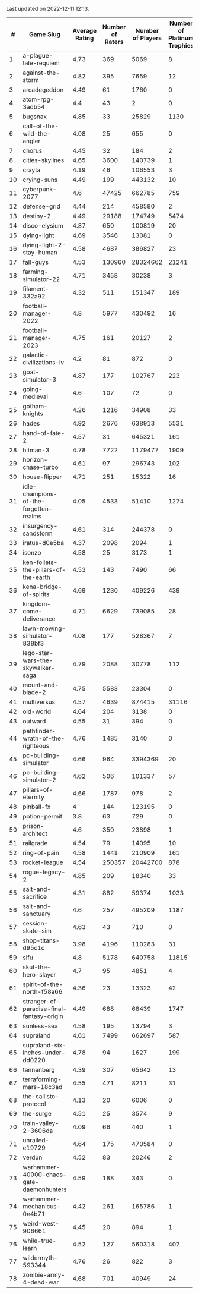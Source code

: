 Last updated on 2022-12-11 12:13.


|#|Game Slug|Average Rating|Number of Raters|Number of Players|Number of Platinum Trophies|Max Rarity (%)|
|---|---|---|---|---|---|---|
|1|a-plague-tale-requiem|4.73|369|5069|8|92|
|2|against-the-storm|4.82|395|7659|12|31|
|3|arcadegeddon|4.49|61|1760|0|93|
|4|atom-rpg-3adb54|4.4|43|2|0|100|
|5|bugsnax|4.85|33|25829|1130|97|
|6|call-of-the-wild-the-angler|4.08|25|655|0|89|
|7|chorus|4.45|32|184|2|86|
|8|cities-skylines|4.65|3600|140739|1|73|
|9|crayta|4.19|46|106553|3|23|
|10|crying-suns|4.49|199|443132|10|65|
|11|cyberpunk-2077|4.6|47425|662785|759|63|
|12|defense-grid|4.44|214|458580|2|80|
|13|destiny-2|4.49|29188|174749|5474|95|
|14|disco-elysium|4.87|650|100819|20|28|
|15|dying-light|4.69|3546|13081|0|96|
|16|dying-light-2-stay-human|4.58|4687|386827|23|1|
|17|fall-guys|4.53|130960|28324662|21241|6|
|18|farming-simulator-22|4.71|3458|30238|3|79|
|19|filament-332a92|4.32|511|151347|189|93|
|20|football-manager-2022|4.8|5977|430492|16|49|
|21|football-manager-2023|4.75|161|20127|2|80|
|22|galactic-civilizations-iv|4.2|81|872|0|85|
|23|goat-simulator-3|4.87|177|102767|223|91|
|24|going-medieval|4.6|107|72|0|81|
|25|gotham-knights|4.26|1216|34908|33|4|
|26|hades|4.92|2676|638913|5531|89|
|27|hand-of-fate-2|4.57|31|645321|161|72|
|28|hitman-3|4.78|7722|1179477|1909|48|
|29|horizon-chase-turbo|4.61|97|296743|102|84|
|30|house-flipper|4.71|251|15322|16|93|
|31|idle-champions-of-the-forgotten-realms|4.05|4533|51410|1274|7|
|32|insurgency-sandstorm|4.61|314|244378|0|6|
|33|iratus-d0e5ba|4.37|2098|2094|1|86|
|34|isonzo|4.58|25|3173|1|60|
|35|ken-follets-the-pillars-of-the-earth|4.53|143|7490|66|48|
|36|kena-bridge-of-spirits|4.69|1230|409226|439|94|
|37|kingdom-come-deliverance|4.71|6629|739085|28|30|
|38|lawn-mowing-simulator-838bf3|4.08|177|528367|7|87|
|39|lego-star-wars-the-skywalker-saga|4.79|2088|30778|112|98|
|40|mount-and-blade-2|4.75|5583|23304|0|12|
|41|multiversus|4.57|4639|874415|31116|77|
|42|old-world|4.64|204|3138|0|85|
|43|outward|4.55|31|394|0|76|
|44|pathfinder-wrath-of-the-righteous|4.76|1485|3140|0|44|
|45|pc-building-simulator|4.66|964|3394369|20|48|
|46|pc-building-simulator-2|4.62|506|101337|57|75|
|47|pillars-of-eternity|4.66|1787|978|2|80|
|48|pinball-fx|4|144|123195|0|86|
|49|potion-permit|3.8|63|729|0|98|
|50|prison-architect|4.6|350|23898|1|34|
|51|railgrade|4.54|79|14095|10|98|
|52|ring-of-pain|4.58|1441|210909|161|96|
|53|rocket-league|4.54|250357|20442700|878|76|
|54|rogue-legacy-2|4.85|209|18340|33|1|
|55|salt-and-sacrifice|4.31|882|59374|1033|91|
|56|salt-and-sanctuary|4.6|257|495209|1187|83|
|57|session-skate-sim|4.63|43|710|0|27|
|58|shop-titans-d95c1c|3.98|4196|110283|31|98|
|59|sifu|4.8|5178|640758|11815|96|
|60|skul-the-hero-slayer|4.7|95|4851|4|96|
|61|spirit-of-the-north-f58a66|4.36|23|13323|42|62|
|62|stranger-of-paradise-final-fantasy-origin|4.49|688|68439|1747|98|
|63|sunless-sea|4.58|195|13794|3|37|
|64|supraland|4.61|7499|662697|587|99|
|65|supraland-six-inches-under-dd0220|4.78|94|1627|199|99|
|66|tannenberg|4.39|307|65642|13|87|
|67|terraforming-mars-18c3ad|4.55|471|8211|31|56|
|68|the-callisto-protocol|4.13|20|6006|0|94|
|69|the-surge|4.51|25|3574|9|94|
|70|train-valley-2-3606da|4.09|66|440|1|88|
|71|unrailed-e19729|4.64|175|470584|0|5|
|72|verdun|4.52|83|20246|2|74|
|73|warhammer-40000-chaos-gate-daemonhunters|4.59|188|343|0|17|
|74|warhammer-mechanicus-0e4b71|4.42|261|165786|1|24|
|75|weird-west-906661|4.45|20|894|1|82|
|76|while-true-learn|4.52|127|560318|407|93|
|77|wildermyth-593344|4.76|26|822|3|6|
|78|zombie-army-4-dead-war|4.68|701|40949|24|67|
